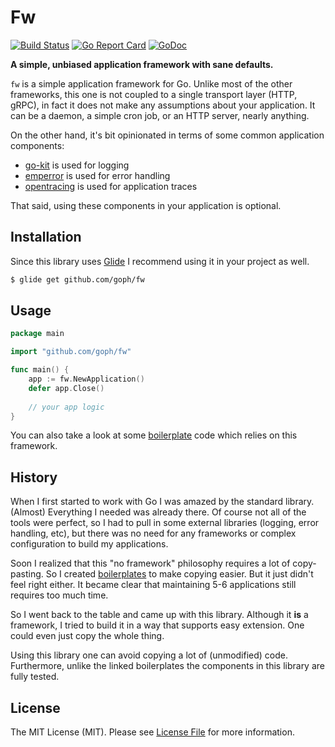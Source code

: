 # Fw

[![Build Status](https://img.shields.io/travis/goph/fw.svg?style=flat-square)](https://travis-ci.org/goph/fw)
[![Go Report Card](https://goreportcard.com/badge/github.com/goph/fw?style=flat-square)](https://goreportcard.com/report/github.com/goph/fw)
[![GoDoc](http://img.shields.io/badge/godoc-reference-5272B4.svg?style=flat-square)](https://godoc.org/github.com/goph/fw)


**A simple, unbiased application framework with sane defaults.**

`fw` is a simple application framework for Go. Unlike most of the other
frameworks, this one is not coupled to a single transport layer (HTTP, gRPC),
in fact it does not make any assumptions about your application.
It can be a daemon, a simple cron job, or an HTTP server, nearly anything.

On the other hand, it's bit opinionated in terms of some
common application components:

- [go-kit](https://github.com/go-kit/kit/tree/master/log) is used for logging
- [emperror](https://github.com/goph/emperror) is used for error handling
- [opentracing](http://opentracing.io/) is used for application traces

That said, using these components in your application is optional.


## Installation

Since this library uses [Glide](http://glide.sh/) I recommend using it in your
project as well.

```bash
$ glide get github.com/goph/fw
```


## Usage

```go
package main

import "github.com/goph/fw"

func main() {
    app := fw.NewApplication()
    defer app.Close()
    
    // your app logic
}
```

You can also take a look at some [boilerplate](https://github.com/deshboard/boilerplate-service)
code which relies on this framework.


## History

When I first started to work with Go I was amazed by the standard library.
(Almost) Everything I needed was already there. Of course not all of the tools
were perfect, so I had to pull in some external libraries (logging, error handling, etc),
but there was no need for any frameworks or complex configuration to build my applications.

Soon I realized that this "no framework" philosophy requires a lot of copy-pasting.
So I created [boilerplates](https://github.com/deshboard/boilerplate-service) to
make copying easier. But it just didn't feel right either. It became clear
that maintaining 5-6 applications still requires too much time.

So I went back to the table and came up with this library. Although it **is** a
framework, I tried to build it in a way that supports easy extension. One could
even just copy the whole thing.

Using this library one can avoid copying a lot of (unmodified) code.
Furthermore, unlike the linked boilerplates the components in this library
are fully tested.


## License

The MIT License (MIT). Please see [License File](LICENSE) for more information.
